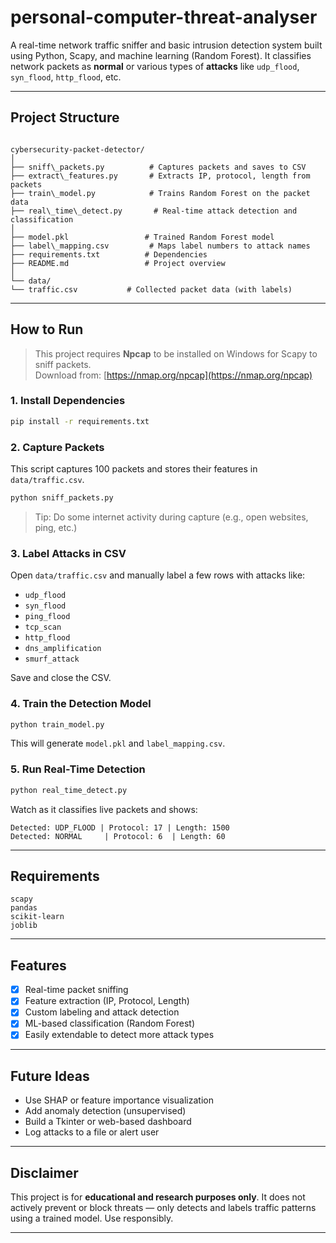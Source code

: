 # personal-computer-threat-analyser

A real-time network traffic sniffer and basic intrusion detection system built using Python, Scapy, and machine learning (Random Forest). It classifies network packets as **normal** or various types of **attacks** like `udp_flood`, `syn_flood`, `http_flood`, etc.

---

## Project Structure

```

cybersecurity-packet-detector/
│
├── sniff\_packets.py          # Captures packets and saves to CSV
├── extract\_features.py       # Extracts IP, protocol, length from packets
├── train\_model.py            # Trains Random Forest on the packet data
├── real\_time\_detect.py       # Real-time attack detection and classification
│
├── model.pkl                 # Trained Random Forest model
├── label\_mapping.csv         # Maps label numbers to attack names
├── requirements.txt          # Dependencies
├── README.md                 # Project overview
│
└── data/
└── traffic.csv           # Collected packet data (with labels)

````

---

## How to Run

> This project requires **Npcap** to be installed on Windows for Scapy to sniff packets.  
> Download from: [https://nmap.org/npcap](https://nmap.org/npcap)

### 1. Install Dependencies

```bash
pip install -r requirements.txt
````

### 2. Capture Packets

This script captures 100 packets and stores their features in `data/traffic.csv`.

```bash
python sniff_packets.py
```

> Tip: Do some internet activity during capture (e.g., open websites, ping, etc.)

### 3. Label Attacks in CSV

Open `data/traffic.csv` and manually label a few rows with attacks like:

* `udp_flood`
* `syn_flood`
* `ping_flood`
* `tcp_scan`
* `http_flood`
* `dns_amplification`
* `smurf_attack`

Save and close the CSV.

### 4. Train the Detection Model

```bash
python train_model.py
```

This will generate `model.pkl` and `label_mapping.csv`.

### 5. Run Real-Time Detection

```bash
python real_time_detect.py
```

Watch as it classifies live packets and shows:

```
Detected: UDP_FLOOD | Protocol: 17 | Length: 1500
Detected: NORMAL     | Protocol: 6  | Length: 60
```

---

## Requirements

```
scapy
pandas
scikit-learn
joblib
```

---

## Features

* [x] Real-time packet sniffing
* [x] Feature extraction (IP, Protocol, Length)
* [x] Custom labeling and attack detection
* [x] ML-based classification (Random Forest)
* [x] Easily extendable to detect more attack types

---

## Future Ideas

* Use SHAP or feature importance visualization
* Add anomaly detection (unsupervised)
* Build a Tkinter or web-based dashboard
* Log attacks to a file or alert user

---

## Disclaimer

This project is for **educational and research purposes only**. It does not actively prevent or block threats — only detects and labels traffic patterns using a trained model. Use responsibly.

---

